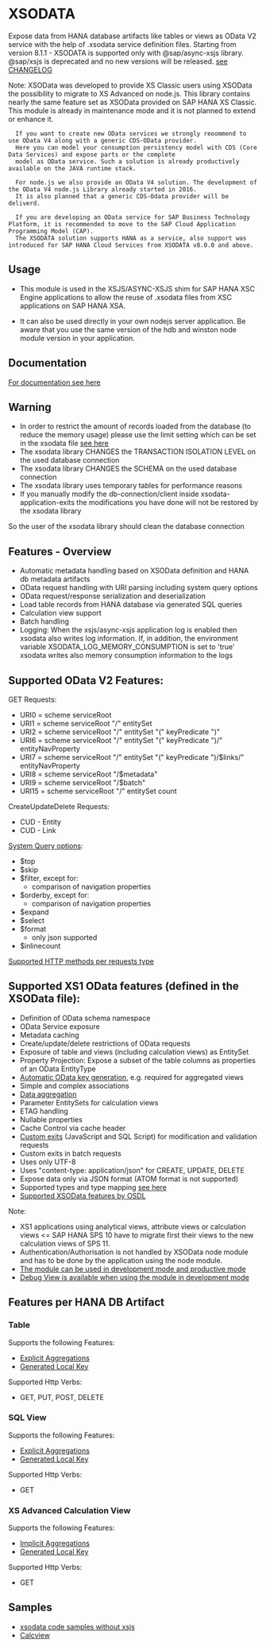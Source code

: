 XSODATA
=======

Expose data from HANA database artifacts like tables or views as OData V2 service with the help of .xsodata service definition files. 
Starting from version 8.1.1 - XSODATA is supported only with @sap/async-xsjs library. @sap/xsjs is deprecated and no new versions will be 
released. [see CHANGELOG](./CHANGELOG.md)

Note: XSOData was developed to provide XS Classic users using XSOData the possibility to migrate to XS Advanced on node.js. 
      This library contains nearly the same feature set as XSOData provided on SAP HANA XS Classic. This module is already 
      in maintenance mode and it is not planned to extend or enhance it.
      
      If you want to create new OData services we strongly reoommend to use OData V4 along with a generic CDS-OData provider.
      Here you can model your consumption persistency model with CDS (Core Data Services) and expose parts or the complete
      model as OData service. Such a solution is already productively available on the JAVA runtime stack. 
      
      For node.js we also provide an OData V4 solution. The development of the OData V4 node.js Library already started in 2016.
      It is also planned that a generic CDS-Odata provider will be deliverd.

      If you are developing an OData service for SAP Business Technology Platform, it is recommended to move to the SAP Cloud Application Programming Model (CAP).
      The XSODATA solution supports HANA as a service, also support was introduced for SAP HANA Cloud Services from XSODATA v8.0.0 and above.

## Usage

  * This module is used in the XSJS/ASYNC-XSJS shim for SAP HANA XSC Engine applications to
    allow the reuse of .xsodata files from XSC applications on SAP HANA XSA.

  * It can also be used directly in your own nodejs server application. Be aware that you use the same version of the hdb and winston node module version in your application.
  
## Documentation 

[For documentation see here](./documentation)

## Warning

  * In order to restrict the amount of records loaded from the database (to reduce the memory usage) please use the 
    limit setting which can be set in the xsodata file [see here](documentation/xsodataSettings.md)
  * The xsodata library CHANGES the TRANSACTION ISOLATION LEVEL on the used database connection
  * The xsodata library CHANGES the SCHEMA on the used database connection
  * The xsodata library uses temporary tables for performance reasons
  * If you manually modify the db-connection/client inside xsodata-application-exits the modifications you have done
   will not be restored by the xsodata library
  
  So the user of the xsodata library should clean the database connection
  
## Features - Overview

  * Automatic metadata handling based on XSOData definition and HANA db metadata artifacts
  * OData request handling with URI parsing including system query options
  * OData request/response serialization and deserialization 
  * Load table records from HANA database via generated SQL queries
  * Calculation view support
  * Batch handling
  * Logging:
    When the xsjs/async-xsjs application log is enabled then xsodata also writes log information.
    If, in addition, the environment variable XSODATA_LOG_MEMORY_CONSUMPTION is set to 'true'
    xsodata writes also memory consumption information to the logs


## Supported OData V2 Features:

GET Requests:

* URI0 = scheme serviceRoot 
* URI1 = scheme serviceRoot "/" entitySet
* URI2 = scheme serviceRoot "/" entitySet "(" keyPredicate ")"
* URI6 = scheme serviceRoot "/" entitySet "(" keyPredicate ")/" entityNavProperty
* URI7 = scheme serviceRoot "/" entitySet "(" keyPredicate ")/$links/" entityNavProperty
* URI8 = scheme serviceRoot "/$metadata"
* URI9 = scheme serviceRoot "/$batch"
* URI15 = scheme serviceRoot "/" entitySet count

CreateUpdateDelete Requests:

* CUD - Entity
* CUD - Link 

[System Query options](/documentation/supportedSystemQueryOptions.md):

* $top
* $skip
* $filter, except for:
    * comparison of navigation properties
* $orderby, except for:
    * comparison of navigation properties
* $expand
* $select
* $format
    * only json supported
* $inlinecount

[Supported HTTP methods per requests type](/documentation/supportedMethods.md)

## Supported XS1 OData features (defined in the XSOData file):

  * Definition of OData schema namespace
  * OData Service exposure
  * Metadata caching
  * Create/update/delete restrictions of OData requests
  * Exposure of table and views (including calculation views) as EntitySet
  * Property Projection: Expose a subset of the table columns as properties of an OData EntityType
  * [Automatic OData key generation](/documentation/generatedKeys.md), e.g. required for aggregated views
  * Simple and complex associations 
  * [Data aggregation](/documentation/aggregations.md)
  * Parameter EntitySets for calculation views
  * ETAG handling
  * Nullable properties
  * Cache Control via cache header
  * [Custom exits](/documentation/customExits.md) (JavaScript and SQL Script) for modification and validation requests
  * Custom exits in batch requests
  * Uses only UTF-8
  * Uses "content-type: application/json" for CREATE, UPDATE, DELETE
  * Expose data only via JSON format (ATOM format is not supported)
  * Supported types and type mapping [see here](/documentation/typemapping.md) 
  * [Supported XSOData features by OSDL](/documentation/xsodataEbnf.md) 
  

Note: 

* XS1 applications using analytical views, attribute views or calculation views <= SAP HANA SPS 10 have to migrate first their views to the new calculation views of SPS 11. 
* Authentication/Authorisation is not handled by XSOData node module and has to be done by the application using the node module. 
* [The module can be used in development mode and productive mode](/documentation/modes.md)
* [Debug View is available when using the module in development mode](/documentation/debugView.md)

## Features per HANA DB Artifact

### Table

Supports the following Features:
- [Explicit Aggregations](/documentation/aggregations.md#explicit-aggregations)
- [Generated Local Key](/documentation/generatedKeys.md)
 
Supported Http Verbs:
- GET, PUT, POST, DELETE

### SQL View

Supports the following Features:
- [Explicit Aggregations](/documentation/aggregations.md#explicit-aggregations)
- [Generated Local Key](/documentation/generatedKeys.md)

Supported Http Verbs:
- GET

### XS Advanced Calculation View

Supports the following Features:
- [Implicit Aggregations](/documentation/aggregations.md#implicitderived-aggregations)
- [Generated Local Key](/documentation/generatedKeys.md)

Supported Http Verbs:
- GET

## Samples

* [xsodata code samples without xsjs](/documentation/code_samples_pure_node/readme.md)
* [Calcview](/documentation/calcviewSample.md)








